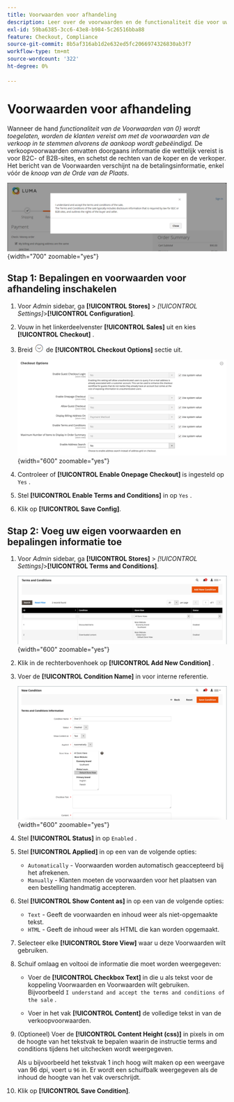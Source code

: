 ```yaml
---
title: Voorwaarden voor afhandeling
description: Leer over de voorwaarden en de functionaliteit die voor uw opslag kunnen worden gevormd.
exl-id: 59ba6385-3cc6-43e8-b984-5c26516bba88
feature: Checkout, Compliance
source-git-commit: 8b5af316ab1d2e632ed5fc2066974326830ab3f7
workflow-type: tm+mt
source-wordcount: '322'
ht-degree: 0%

---
```


# Voorwaarden voor afhandeling

Wanneer de hand _functionaliteit van de Voorwaarden van 0&rbrace; wordt toegelaten, worden de klanten vereist om met de voorwaarden van de verkoop in te stemmen alvorens de aankoop wordt gebeëindigd._ De verkoopvoorwaarden omvatten doorgaans informatie die wettelijk vereist is voor B2C- of B2B-sites, en schetst de rechten van de koper en de verkoper. Het bericht van de Voorwaarden verschijnt na de betalingsinformatie, enkel vóór de _knoop van de Orde van de Plaats_.

![ Termen en Voorwaarden bij controle ](./assets/storefront-checkout-step2-terms-conditions.png){width="700" zoomable="yes"}

## Stap 1: Bepalingen en voorwaarden voor afhandeling inschakelen

1. Voor _Admin_ sidebar, ga **[!UICONTROL Stores]** > _[!UICONTROL Settings]_>**[!UICONTROL Configuration]**.

1. Vouw in het linkerdeelvenster **[!UICONTROL Sales]** uit en kies **[!UICONTROL Checkout]** .

1. Breid ![ selecteur van de Uitbreiding ](../assets/icon-display-expand.png) de **[!UICONTROL Checkout Options]** sectie uit.

   ![ de Opties van de Controle ](../configuration-reference/sales/assets/checkout-checkout-options.png){width="600" zoomable="yes"}

1. Controleer of **[!UICONTROL Enable Onepage Checkout]** is ingesteld op `Yes` .

1. Stel **[!UICONTROL Enable Terms and Conditions]** in op `Yes` .

1. Klik op **[!UICONTROL Save Config]**.

## Stap 2: Voeg uw eigen voorwaarden en bepalingen informatie toe

1. Voor _Admin_ sidebar, ga **[!UICONTROL Stores]** > _[!UICONTROL Settings]_>**[!UICONTROL Terms and Conditions]**.

   ![ het net van Bepalingen en van Voorwaarden ](./assets/terms-conditions.png){width="600" zoomable="yes"}

1. Klik in de rechterbovenhoek op **[!UICONTROL Add New Condition]** .

1. Voer de **[!UICONTROL Condition Name]** in voor interne referentie.

   ![ Nieuwe Voorwaarde ](./assets/terms-conditions-new.png){width="600" zoomable="yes"}

1. Stel **[!UICONTROL Status]** in op `Enabled` .

1. Stel **[!UICONTROL Applied]** in op een van de volgende opties:

   - `Automatically` - Voorwaarden worden automatisch geaccepteerd bij het afrekenen.
   - `Manually` - Klanten moeten de voorwaarden voor het plaatsen van een bestelling handmatig accepteren.

1. Stel **[!UICONTROL Show Content as]** in op een van de volgende opties:

   - `Text` - Geeft de voorwaarden en inhoud weer als niet-opgemaakte tekst.
   - `HTML` - Geeft de inhoud weer als HTML die kan worden opgemaakt.

1. Selecteer elke **[!UICONTROL Store View]** waar u deze Voorwaarden wilt gebruiken.

1. Schuif omlaag en voltooi de informatie die moet worden weergegeven:

   - Voer de **[!UICONTROL Checkbox Text]** in die u als tekst voor de koppeling Voorwaarden en Voorwaarden wilt gebruiken. Bijvoorbeeld `I understand and accept the terms and conditions of the sale` .

   - Voer in het vak **[!UICONTROL Content]** de volledige tekst in van de verkoopvoorwaarden.

1. (Optioneel) Voer de **[!UICONTROL Content Height (css)]** in pixels in om de hoogte van het tekstvak te bepalen waarin de instructie terms and conditions tijdens het uitchecken wordt weergegeven.

   Als u bijvoorbeeld het tekstvak 1 inch hoog wilt maken op een weergave van 96 dpi, voert u `96` in. Er wordt een schuifbalk weergegeven als de inhoud de hoogte van het vak overschrijdt.

1. Klik op **[!UICONTROL Save Condition]**.

